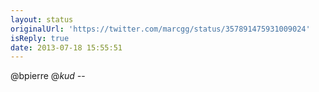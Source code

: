 ```yaml
---
layout: status
originalUrl: 'https://twitter.com/marcgg/status/357891475931009024'
isReply: true
date: 2013-07-18 15:55:51
---
```


@bpierre @_kud -_-
